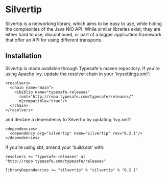 Silvertip
=========

Silvertip is a networking library, which aims to be easy to use, while hiding
the complexities of the Java NIO API. While similar libraries exist, they are
either hard to use, discontinued, or part of a bigger application framework
that offer an API for using different transports.

Installation
------------

Silvertip is made available through Typesafe's maven repository. If you're
using Apache Ivy, update the resolver chain in your 'ivysettings.xml':

    <resolvers>
      <chain name="main">
        <ibiblio name="typesafe-releases"
          root="http://repo.typesafe.com/typesafe/releases/"
          m2compatible="true"/>
      </chain>
    </resolvers>

and declare a dependency to Silvertip by updating 'ivy.xml':

    <dependencies>
      <dependency org="silvertip" name="silvertip" rev="0.2.1"/>
    </dependencies>

If you're using sbt, amend your 'build.sbt' with:

    resolvers += "typesafe-releases" at "http://repo.typesafe.com/typesafe/releases"

    libraryDependencies += "silvertip" % "silvertip" % "0.2.1"
